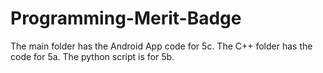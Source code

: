 # Programming-Merit-Badge

The main folder has the Android App code for 5c. The C++ folder has the code for 5a. The python script is for 5b.
